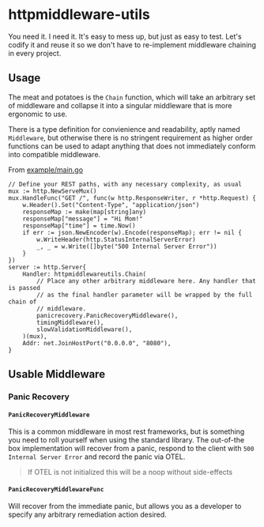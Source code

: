 # httpmiddleware-utils

You need it. I need it. It's easy to mess up, but just as easy to test.
Let's codify it and reuse it so we don't have to re-implement middleware
chaining in every project.

## Usage
The meat and potatoes is the `Chain` function, which will take an arbitrary
set of middleware and collapse it into a singular middleware that is more
ergonomic to use.

There is a type definition for convienience and readability, aptly named
`Middleware`, but otherwise there is no stringent requirement as higher
order functions can be used to adapt anything that does not immediately
conform into compatible middleware.

From [example/main.go](./example/main.go)
```golang
// Define your REST paths, with any necessary complexity, as usual
mux := http.NewServeMux()
mux.HandleFunc("GET /", func(w http.ResponseWriter, r *http.Request) {
	w.Header().Set("Content-Type", "application/json")
	responseMap := make(map[string]any)
	responseMap["message"] = "Hi Mom!"
	responseMap["time"] = time.Now()
	if err := json.NewEncoder(w).Encode(responseMap); err != nil {
		w.WriteHeader(http.StatusInternalServerError)
		_, _ = w.Write([]byte("500 Internal Server Error"))
	}
})
server := http.Server{
	Handler: httpmiddlewareutils.Chain(
		// Place any other arbitrary middleware here. Any handler that is passed
		// as the final handler parameter will be wrapped by the full chain of
		// middleware.
		panicrecovery.PanicRecoveryMiddleware(),
		timingMiddleware(),
		slowValidationMiddleware(),
	)(mux),
	Addr: net.JoinHostPort("0.0.0.0", "8080"),
}
```

## Usable Middleware

### Panic Recovery

#### `PanicRecoveryMiddleware`
This is a common middleware in most rest frameworks, but is something you need
to roll yourself when using the standard library. The out-of-the box implementation
will recover from a panic, respond to the client with `500 Internal Server Error`
and record the panic via OTEL.

> If OTEL is not initialized this will be a noop without side-effects

#### `PanicRecoveryMiddlewareFunc`
Will recover from the immediate panic, but allows you as a developer to specify
any arbitrary remediation action desired.
